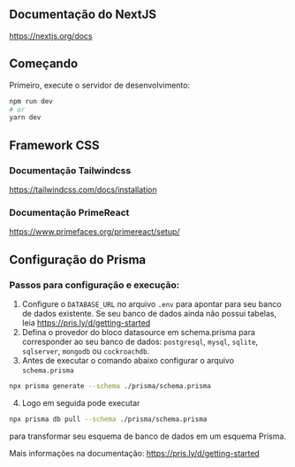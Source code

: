 ## Documentação do NextJS
https://nextjs.org/docs

## Começando

Primeiro, execute o servidor de desenvolvimento:

```bash
npm run dev
# or
yarn dev
```

## Framework CSS

### Documentação Tailwindcss
https://tailwindcss.com/docs/installation

### Documentação PrimeReact
https://www.primefaces.org/primereact/setup/


## Configuração do Prisma

### Passos para configuração e execução:
1. Configure o ```DATABASE_URL``` no arquivo ```.env``` para apontar para seu banco de dados existente. Se seu banco de dados ainda não possui tabelas, leia https://pris.ly/d/getting-started
2. Defina o provedor do bloco datasource em schema.prisma para corresponder ao seu banco de dados: ```postgresql```, ```mysql```, ```sqlite```, ```sqlserver```, ```mongodb``` ou ```cockroachdb```.
3. Antes de executar o comando abaixo configurar o arquivo ```schema.prisma```
```bash
npx prisma generate --schema ./prisma/schema.prisma
```

4. Logo em seguida pode executar 
```bash 
npx prisma db pull --schema ./prisma/schema.prisma
``` 
para transformar seu esquema de banco de dados em um esquema Prisma.

Mais informações na documentação:
https://pris.ly/d/getting-started